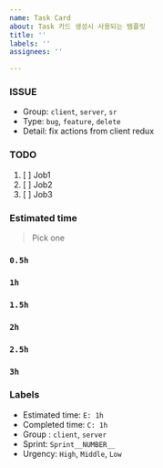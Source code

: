 ```yaml
---
name: Task Card
about: Task 카드 생성시 사용되는 템플릿
title: ''
labels: ''
assignees: ''

---
```


### ISSUE
- Group:  `client`, `server`, `sr`
- Type: `bug`, `feature`, `delete`
- Detail: fix actions from client redux

### TODO
1. [ ] Job1
2. [ ] Job2
3. [ ] Job3

### Estimated time
> Pick one
### `0.5h`
### `1h`
### `1.5h`
### `2h`
### `2.5h`
### `3h`

### Labels
- Estimated time: `E: 1h`
- Completed time: `C: 1h`
- Group : `client`, `server`
- Sprint: `Sprint__NUMBER__`
- Urgency: `High`, `Middle`, `Low`
